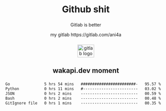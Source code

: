 <h1 align="center">Github shit</h1>

###

<p align="center">Gitlab is better</p>

<p align="center">my gitlab https://gitlab.com/ani4a</p>

###

<div align="center">
  <img src="https://cdn.jsdelivr.net/gh/devicons/devicon/icons/gitlab/gitlab-original.svg" height="40" width="52" alt="gitlab logo"  />
</div>

###

<h2 align="center">wakapi.dev moment</h2>

###

<!--START_SECTION:waka-->

```txt
Go               5 hrs 54 mins   ########################-   95.57 %
Python           0 hrs 11 mins   #------------------------   03.02 %
JSON             0 hrs 2 mins    -------------------------   00.59 %
Bash             0 hrs 2 mins    -------------------------   00.48 %
GitIgnore file   0 hrs 1 mins    -------------------------   00.35 %
```

<!--END_SECTION:waka-->

###
